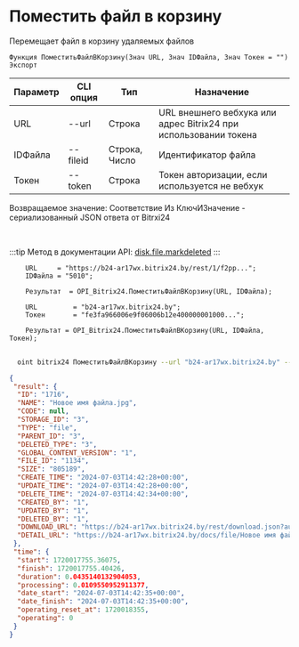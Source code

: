 ﻿---
sidebar_position: 6
---

# Поместить файл в корзину
 Перемещает файл в корзину удаляемых файлов



`Функция ПоместитьФайлВКорзину(Знач URL, Знач IDФайла, Знач Токен = "") Экспорт`

  | Параметр | CLI опция | Тип | Назначение |
  |-|-|-|-|
  | URL | --url | Строка | URL внешнего вебхука или адрес Bitrix24 при использовании токена |
  | IDФайла | --fileid | Строка, Число | Идентификатор файла |
  | Токен | --token | Строка | Токен авторизации, если используется не вебхук |

  
  Возвращаемое значение:   Соответствие Из КлючИЗначение - сериализованный JSON ответа от Bitrxi24

<br/>

:::tip
Метод в документации API: [disk.file.markdeleted](https://dev.1c-bitrix.ru/rest_help/disk/file/disk_file_markdeleted.php)
:::
<br/>


```bsl title="Пример кода"
    URL     = "https://b24-ar17wx.bitrix24.by/rest/1/f2pp...";
    IDФайла = "5010";

    Результат  = OPI_Bitrix24.ПоместитьФайлВКорзину(URL, IDФайла);

    URL         = "b24-ar17wx.bitrix24.by";
    Токен       = "fe3fa966006e9f06006b12e400000001000...";

    Результат = OPI_Bitrix24.ПоместитьФайлВКорзину(URL, IDФайла, Токен);
```



```sh title="Пример команды CLI"
    
  oint bitrix24 ПоместитьФайлВКорзину --url "b24-ar17wx.bitrix24.by" --fileid "2484" --token "56898d66006e9f06006b12e400000001000..."

```

```json title="Результат"
{
 "result": {
  "ID": "1716",
  "NAME": "Новое имя файла.jpg",
  "CODE": null,
  "STORAGE_ID": "3",
  "TYPE": "file",
  "PARENT_ID": "3",
  "DELETED_TYPE": "3",
  "GLOBAL_CONTENT_VERSION": "1",
  "FILE_ID": "1134",
  "SIZE": "805189",
  "CREATE_TIME": "2024-07-03T14:42:28+00:00",
  "UPDATE_TIME": "2024-07-03T14:42:28+00:00",
  "DELETE_TIME": "2024-07-03T14:42:34+00:00",
  "CREATED_BY": "1",
  "UPDATED_BY": "1",
  "DELETED_BY": "1",
  "DOWNLOAD_URL": "https://b24-ar17wx.bitrix24.by/rest/download.json?auth=fe708566006e9f06006b12e4000000010000076fcba303ea853529aed2cefade1444b3&token=disk%7CaWQ9MTcxNiZfPXNheWNTOWFZRVJuejdMOXhCSlhnbDZxbW4xVU05M1lK%7CImRvd25sb2FkfGRpc2t8YVdROU1UY3hOaVpmUFhOaGVXTlRPV0ZaUlZKdWVqZE1PWGhDU2xobmJEWnhiVzR4VlUwNU0xbEt8ZmU3MDg1NjYwMDZlOWYwNjAwNmIxMmU0MDAwMDAwMDEwMDAwMDc2ZmNiYTMwM2VhODUzNTI5YWVkMmNlZmFkZTE0NDRiMyI%3D.H4kGiTtgZ%2BN0wWDCX0lKHQmfO9hOfINESfK6VVd1UJo%3D",
  "DETAIL_URL": "https://b24-ar17wx.bitrix24.by/docs/file/Новое имя файла.jpgi17200177547139i"
 },
 "time": {
  "start": 1720017755.36075,
  "finish": 1720017755.40426,
  "duration": 0.0435140132904053,
  "processing": 0.0109550952911377,
  "date_start": "2024-07-03T14:42:35+00:00",
  "date_finish": "2024-07-03T14:42:35+00:00",
  "operating_reset_at": 1720018355,
  "operating": 0
 }
}
```
